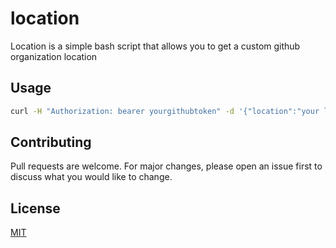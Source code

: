 # location

Location is a simple bash script that allows you to get a custom github organization location
## Usage

```bash
curl -H "Authorization: bearer yourgithubtoken" -d '{"location":"your location here"}' https://api.github.com/orgs/githuborgname
```

## Contributing
Pull requests are welcome. For major changes, please open an issue first to discuss what you would like to change.


## License
[MIT](https://choosealicense.com/licenses/mit/)
